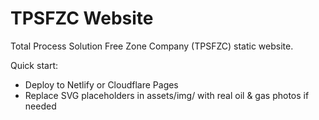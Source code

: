 # TPSFZC Website

Total Process Solution Free Zone Company (TPSFZC) static website.

Quick start:
- Deploy to Netlify or Cloudflare Pages
- Replace SVG placeholders in assets/img/ with real oil & gas photos if needed
